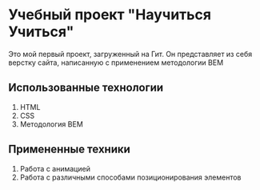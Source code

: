# Учебный проект "Научиться Учиться"

Это мой первый проект, загруженный на Гит. Он представляет из себя верстку сайта, написанную с применением методологии BEM

## Использованные технологии
1. HTML
2. CSS
3. Методология BEM

## Примененные техники
1. Работа с анимацией
2. Работа с различными способами позиционирования элементов